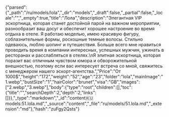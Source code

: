 {"parsed":{"_path":"/ru/models/lola","_dir":"models","_draft":false,"_partial":false,"_locale":"","_empty":true,"title":"Лола","description":"Элегантная VIP эскортница, которая станет достойной парой на важном мероприятии, разнообразит ваш досуг и обеспечит хорошее настроение во время отдыха в отеле. Я работаю моделью, имею красивую фигуру, соблазнительные формы, роскошные темные волосы. Стильно одеваюсь, люблю шопинг и путешествия. Больше всего мне нравиться проводить время в компании интересных, успешных мужчин, ужинать в ресторанах и расслабляться в отелях.\nЯ элитная эскортница, которая поразит вас отличным чувством юмора и обворожительной внешностью, поэтому если вас интересует встреча со мной, свяжитесь с менеджером нашего эскорт-агентства.","Price":"От 1000$","height":"172","weight":"52","age":"23","folder":"lola","mainImage":"1.webp","bustSize":"1","hairColor":"brunet","visa":"GB","images":["2.webp","3.webp"],"body":{"type":"root","children":[],"toc":{"title":"","searchDepth":2,"depth":2,"links":[]}},"_type":"markdown","_id":"content:ru:models:51.lola.md","_source":"content","_file":"ru/models/51.lola.md","_extension":"md"},"hash":"zuFgy2Qsts"}